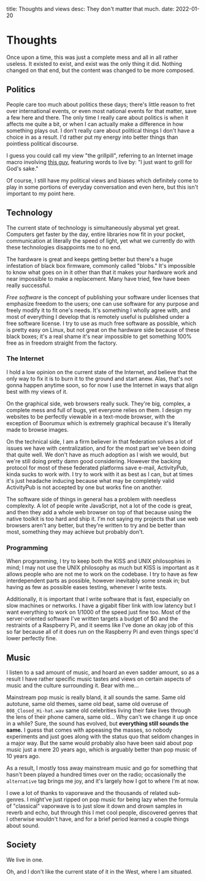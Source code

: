 title: Thoughts and views
desc: They don't matter that much.
date: 2022-01-20

# Thoughts

Once upon a time, this was just a complete mess and all in all rather useless.
It existed to exist, and exist was the only thing it did.
Nothing changed on that end, but the content was changed to be more composed.

## Politics

People care too much about politics these days; there's little reason to fret
over international events, or even most national events for that matter, save a
few here and there.
The only time I really care about politics is when it affects me quite a bit, or
when I can actually make a difference in how something plays out.
I don't really care about political things I don't have a choice in as a result.
I'd rather put my energy into better things than pointless political discourse.

I guess you could call my view "the grillpill", referring to an Internet image
macro involving [this
guy](https://i.kym-cdn.com/photos/images/original/001/556/116/4fb.png),
featuring words to live by: "I just want to grill for God's sake."

Of course, I still have my political views and biases which definitely come to
play in some portions of everyday conversation and even here, but this isn't
important to my point here.

## Technology

The current state of technology is simultaneously abysmal yet great.
Computers get faster by the day, entire libraries now fit in your pocket,
communication at literally the speed of light, yet what we currently do with
these technologies disappoints me to no end.

The hardware is great and keeps getting better but there's a huge infestation of
black box firmware, commonly called "blobs."
It's impossible to know what goes on in it other than that it makes your
hardware work and near impossible to make a replacement.
Many have tried, few have been really successful.

*Free software* is the concept of publishing your software under licenses that
emphasize freedom to the users; one can use software for any purpose and freely
modify it to fit one's needs.
It's something I wholly agree with, and most of everything I develop that is
remotely useful is published under a free software license.
I try to use as much free software as possible, which is pretty easy on Linux,
but not great on the hardware side because of these black boxes; it's a real
shame it's near impossible to get something 100% free as in freedom straight
from the factory.

### The Internet

I hold a low opinion on the current state of the Internet, and believe that the
only way to fix it is to burn it to the ground and start anew.
Alas, that's not gonna happen anytime soon, so for now I use the Internet in ways
that align best with my views of it.

On the graphical side, web browsers really suck.
They're big, complex, a complete mess and full of bugs, yet everyone relies on
them.
I design my websites to be perfectly viewable in a text-mode browser, with the
exception of Boorumux which is extremely graphical because it's literally made
to browse images.

On the technical side, I am a firm believer in that federation solves a lot of
issues we have with centralization, and for the most part we've been doing that
quite well.
We don't have as much adoption as I wish we would, but we're still doing pretty
damn good considering.
However the backing protocol for most of these federated platforms save e-mail,
ActivityPub, kinda sucks to work with.
I try to work with it as best as I can, but at times it's just headache inducing
because what may be completely valid ActivityPub is not accepted by one but
works fine on another.

The software side of things in general has a problem with needless complexity.
A lot of people write JavaScript, not a lot of the code is great, and then they
add a whole web browser on top of that because using the native toolkit is too
hard and ship it.
I'm not saying my projects that use web browsers aren't any better, but they're
written to try and be better than most, something they may achieve but probably
don't.

### Programming

When programming, I try to keep both the KISS and UNIX philosophies in mind; I
may not use the UNIX philosophy as much but KISS is important as it allows
people who are not me to work on the codebase.
I try to have as few interdependent parts as possible, however inevitably some
sneak in; but having as few as possible eases testing, whenever I write tests.

Additionally, it is important that I write software that is fast, especially on
slow machines or networks.
I have a gigabit fiber link with low latency but I want everything to work on
1/1000 of the speed just fine too.
Most of the server-oriented software I've written targets a budget of $0 and the
restraints of a Raspberry Pi, and it seems like I've done an okay job of this so
far because all of it does run on the Raspberry Pi and even things spec'd lower
perfectly fine.

## Music

I listen to a sad amount of music, and hoard an even sadder amount, so as a
result I have rather specific music tastes and views on certain aspects of music
and the culture surrounding it.
Bear with me...

Mainstream pop music is really bland, it all sounds the same.
Same old autotune, same old themes, same old beat, same old
overuse of `808_Closed_Hi-hat.wav` same old celebrities living their fake lives
through the lens of their phone camera, same old...
Why can't we change it up once in a while?
Sure, the sound has evolved, but **everything still sounds the same.**
I guess that comes with appeasing the masses, so nobody experiments and just
goes along with the status quo that seldom changes in a major way.
But the same would probably also have been said about pop music just a mere 20 years
ago, which is arguably better than pop music of 10 years ago.

As a result, I mostly toss away mainstream music and go for something that
hasn't been played a hundred times over on the radio; occasionally the
`alternative` tag brings me joy, and it's largely how I got to where I'm at now.

I owe a lot of thanks to vaporwave and the thousands of related sub-genres.
I might've just ripped on pop music for being lazy when the formula of
"classical" vaporwave is to just slow it down and drown samples in reverb and
echo, but through this I met cool people, discovered genres that I otherwise
wouldn't have, and for a brief period learned a couple things about sound.

## Society

We live in one.

Oh, and I don't like the current state of it in the West, where I am situated.
